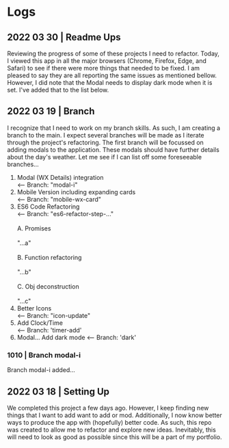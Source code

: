 # Logs

## 2022 03 30 | Readme Ups
Reviewing the progress of some of these projects I need to refactor.  Today, I viewed this app in all the major browsers  (Chrome, Firefox, Edge, and Safari) to see if there were more things that needed to be fixed.  I am pleased to say they are all reporting the same issues as mentioned bellow.  However, I did note that the Modal needs to display dark mode when it is set.  I've added that to the list below. 

## 2022 03 19 | Branch
I recognize that I need to work on my branch skills.  As such, I am creating a branch to the main.  I expect several branches will be made as I iterate through the project's refactoring.  The first branch will be focussed on adding modals to the application.  These modals should have further details about the day's weather.  Let me see if I can list off some foreseeable branches...
1. Modal (WX Details) integration                    
   <-- Branch: "modal-i"
2. Mobile Version including expanding cards          
   <-- Branch: "mobile-wx-card"
3. ES6 Code Refactoring                              
   <-- Branch: "es6-refactor-step-..." <br>  
A. Promises <br>                                                  
      "...a" <br>  
B. Function refactoring  <br>                                       
      "...b"<br>  
C. Obj deconstruction <br>                                          
      "...c" <br>
4. Better Icons <br>
   <-- Branch: "icon-update"
5. Add Clock/Time <br>
   <-- Branch: 'timer-add'
6. Modal... Add dark mode
   <-- Branch: 'dark'

### 1010 | Branch modal-i
Branch modal-i added...

## 2022 03 18 | Setting Up
We completed this project a few days ago.  However, I keep finding new things that I want to add want to add or mod.  Additionally, I now know better ways to produce the app with (hopefully) better code.  As such, this repo was created to allow me to refactor and explore new ideas.  Inevitably, this will need to look as good as possible since this will be a part of my portfolio.  